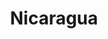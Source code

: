 ---
title: "Nicaragua"
introtext: "Nicaragua is een magisch land van vulkanische bergtoppen, toffe feesten, jungletochten en Maya-locaties. Het is veilig, alles in het land is makkelijk te bereizen en heeft voor elk wat wils.  Nicaragua is niet alleen een mooie maar ook een goedkope plek om te reizen in Midden-Amerika en is daardoor ook een uitstekende plek voor mensen die met een beperkt budget op vakantie willen gaan. Als je lekker wilt chillen op een tropisch eiland is Little Corn Island een aanrader, dit is echt een parel in de Caribische zee. Naast luieren op het strand kun je in Nicaragua prima hiken door de prachtige jungle en moet je zeker één van de vele vulkanen beklimmen!"
introimage: "https://lh3.googleusercontent.com/woRYWWxGVJdCn139ID_bJ7tklxufHkm04ty0n7DkH7KMGV0QHoaf5jBqQZuXI7szxnP-PFdjuziOFsWYCXX-ouxdpzKSPCFhsZ1KaM_IBPbmfrxVlCj6v6ofAWoriE3s6a2s1dSIlw=w800"
surface: "130.000"
inhabitants: "6.200.000"
rate: "37,14"
valuta: "córdoba"
need_to_know_text: ""
need_to_know_more_text: ""
fact_one_text: ""
fact_two_text: ""
bigmac_index: ""
images: "https://lh3.googleusercontent.com/Jj5XN0uQm881z3_jB6sT4SpjoHYjJNSoqlK31nk5hOZy37c9jUl0k5d4s_2fPDXXtOtQD0RyKVP5j_mM4v8615wqr4qpwDNJsUbf1C6ANH-D8CaZ8NR4krNJXPueceWlMXtH6FTiHg=w800|https://lh3.googleusercontent.com/zEKfvuHID2I3fFJOsFPlslHv5dQWL8pHQM2aEOea8uFhK_xfnBuHAwtDJlwh1QJlzcq04vCbf1-at89Jz2YdRPRiZP0Xb9ZflY0hNth0wk37fhbI1BnzoneWOEk6wPtsTmBxn7_AvA=w800|https://lh3.googleusercontent.com/WpKfh18-vQD03uK_Bthw4fg5N03iEr8xx97h0a-Ly2-2K-Qw0WO4P2ENwMDvX2ZRkUyFTnUMSwdgYPLCR-P313dfmvKhMyEnveG66YfXQQp6hB3v8N5-DORPDLR-TK6wyiqTnMiu0A=w800|https://lh3.googleusercontent.com/CS3Q8UWEow7kM_0GhKvwHOxpzwpMUg8vf1vqKZsZR7J48XsMS9HRMCsbbWthLGfcpUw1nbruByAW9fdjCiheeYaiGRzcGtS78kjHXEnRgvi-7B5Y859yhYVYcDSYUpR4yFbMsvEcRw=w800"
flight_button_title: "Check vluchtprijzen Nicaragua"
flight_button_url: "https://lt45.net/c/?si=11986&li=1528136&wi=335922&ws=&dl=transport%2Fflights%2Fnl%2Fni%2F%3Flocale%3Dnl-NL%26currency%3DEUR%26market%3DNL"
inspiration_url: "https://partner.bol.com/click/click?p=2&t=url&s=1025999&f=TXL&url=https%3A%2F%2Fwww.bol.com%2Fnl%2Fp%2Flonely-planet-nicaragua-dr-4%2F9200000057961745%2F&name=Lonely%20Planet%20Nicaragua%20dr%204%2C%20Lonely%20Planet"
country_code: "ni"
hotels_url: "https://www.booking.com/country/ni.nl.html?aid=1837623"
continent: "Noord-Amerika"
---